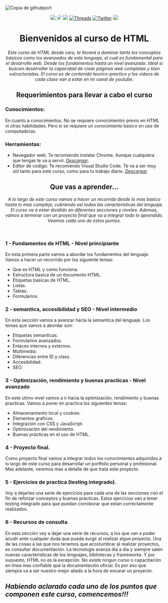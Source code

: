 ![Copia de githubport](https://github.com/user-attachments/assets/10732dc0-7bb5-4827-b22f-1093acffdd4a)
<div align="center">
  <a href="https://www.instagram.com/jona.dev_ok/" target="_blank"><img src="https://img.shields.io/badge/-Instagram-000?style=for-the-badge&logo=instagram&logoColor=white"</a> 
  <a href="https://www.youtube.com/@jonadeveloper" target="_blank"><img src="https://img.shields.io/badge/-youtube-000?style=for-the-badge&logo=youtube&logoColor=white" style="border-radius: 30px"></a> 
  <a href="https://www.tiktok.com/@jonadev1990" target="_blank"><img src="https://img.shields.io/badge/TikTok-000?style=for-the-badge&logo=tiktok&logoColor=white" ></a>
  <a href="https://www.threads.net/@jona.dev_ok" target="_blank"><img alt="Threads" src="https://img.shields.io/badge/threads-000?&style=for-the-badge&logo=threads&logoColor=white" /></a>  
  <a href="https://twitter.com/jonadeveloper" target="_blank"><img alt="Twitter" src="https://img.shields.io/badge/twitter-000?&style=for-the-badge&logo=x&logoColor=white" /></a>  
  <a href="https://www.linkedin.com/in/jonatan-villalva-fullstack-developer" target="_blank"><img src="https://img.shields.io/badge/linkedin-000?style=for-the-badge&logo=linkedin&logoColor=white" ></a>
</div>
<h1 align="center">Bienvenidos al curso de HTML</h1>
    
<p align="center"><em>Este curso de HTML desde cero, te llevará a dominar tanto los conceptos básicos como los avanzados de este lenguaje, el cual es fundamental para el desarrollo web. Desde los fundamentos hasta un nivel avanzado. Ideal si buscan desarrollar la capacidad de crear páginas web completas y bien estructuradas. El curso es de contenido teorico-practico y los videos de cada clase van a estar en mi canal de youtube.</em></p>

<h2 align="center">Requerimientos para llevar a cabo el curso</h2> 

<h3>Conocimientos:</h3>
<p>En cuanto a conocimientos. No se requiere conocimientro previo en HTML ni otras habilidades. Pero si se requiere un conocimiento basico en uso de computadoras.</p>

<h3>Herramientas:</h3>
<ul>
  <li>
    Navegador web: Te recomiendo instalar Chrome. Aunque cualquiera que tengas te va a servir. 
    <a href="https://www.google.com/chrome/?brand=FKPE&gad_source=1&gclid=Cj0KCQjw_sq2BhCUARIsAIVqmQuFy9MyVBP5MF-B0bEOjjBoll-ohVlicfu1evA5nghrAKKuCo85tqgaAms0EALw_wcB&gclsrc=aw.ds" target="_blank"><em>Descargar</em></a>.
  </li>
  <li>
    Editor de codigo: Te recomiendo Visual Studio Code. Te va a ser muy util tanto para este curso, como para tu trabajo diario.
    <a href="https://code.visualstudio.com/download" target="_blank"><em>Descargar</em></a>.
  </li>
</ul>

<h2 align="center">Que vas a aprender...</h2> 
<p align="center"><em>A lo largo de este curso vamos a hacer un recorrido desde lo mas basico hasta lo mas complejo, cubriendo asi todas las caracteristicas del lenguaje. El curso va a estar dividido en diferentes secciones y niveles. Ademas, vamos a terminar con un proyecto final que va a integrar todo lo aprendido. Veamos cada uno de estos puntos.</em></p>
<br>
<h3>1 - Fundamentos de HTML - Nivel principiante</h3>
<p>En esta primera parte vamos a abordar los fundamentos del lenguaje. Vamos a hacer un recorrido por los siguiente temas:</p>
<ul>
  <li>
    Que es HTML y como funciona.
  </li>
  <li>
    Estructura basica de un documento HTML.
  </li>
  <li>
    Etiquetas basicas de HTML.
  </li>
  <li>
    Listas.
  </li>
  <li>
    Tablas.
  </li>
  <li>
    Formularios.
  </li>
</ul>

<h3>2 - semantica, accesibilidad y SEO - Nivel intermedio</h3>
<p>En esta sección vamos a avanzar hacia la semantica del lenguaje. Los temas que vamos a abordar son:</p>
<ul>
  <li>
    Etiquetas semanticas.
  </li>
  <li>
    Formularios avanzados.
  </li>
  <li>
    Enlaces internos y externos.
  </li>
  <li>
    Multimedia.
  </li>
  <li>
    Diferencias entre ID y class.
  </li>
  <li>
    Accesibilidad.
  </li>
  <li>
    SEO.
  </li>
</ul>

<h3>3 - Optimización, rendimiento y buenas practicas - Nivel avanzado</h3>
<p>En este utimo nivel vamos a ir hacia la optimización, rendimiento y buenas practicas. Vamos a poner en practica los siguientes temas:</p>
<ul>
  <li>
    Almacenamiento local y cookies.
  </li>
  <li>
    Elementos graficos.
  </li>
  <li>
    Integración con CSS y JavaScript.
  </li>
  <li>
    Optimización del rendimiento.
  </li>
  <li>
    Buenas prácticas en el uso de HTML.
  </li>
</ul>

<h3>4 - Proyecto final.</h3>
<p>Como proyecto final vamos a integrar todos los conocimientos adquiridos a lo largo de este curso para desarrollar un portfolio personal y profesional. Mas adelante, veremos mas a detalle de que trata este proyecto.</p>

<h3>5 - Ejercicios de practica (testing integrado).</h3>
<p>Voy a dejarles una serie de ejercicios para cada una de las secciones con el fin de reforzar conceptos y buenas practicas. Estos ejercicios van a tener testing integrado para que puedan corroborar que estan correctamente realizados.</p>

<h3>6 - Recursos de consulta</h3>
<p>En esta sección voy a dejar una serie de recursos, a los que van a poder acudir ante cualquier duda que pueda surgir al realizar algun proyecto. Una de las cosas a las que nos tenemos que acostumbrar al realizar proyectos, es consultar documentación. La tecnologia avanza dia a dia y siempre salen nuevas caracteristicas de los lenguajes, bibliotecas y frameworks. Y por supuesto, HTML no es la excepción. No existe ningun curso o capacitación en linea mas confiable que la documentación oficial. Es por eso que siempra va a ser nuestro mejor aliado a la hora de encarar un proyecto.</p>

<h2><em>Habiendo aclarado cada uno de los puntos que componen este curso, comencemos!!!</em></h2>
